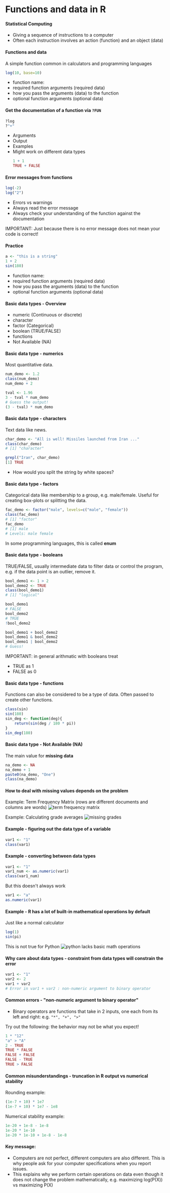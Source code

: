 # Functions and data in R

#### Statistical Computing
- Giving a sequence of instructions to a computer
- Often each instruction involves an action (function) and an object (data)

#### Functions and data
A simple function common in calculators and programming languages
```r
log(10, base=10)
```

- function name:
- required function arguments (required data)
- how you pass the arguments (data) to the function
- optional function arguments (optional data)

#### Get the documentation of a function via `?FUN`
```r
?log
?"+"
```
- Arguments
- Output
- Examples
- Might work on different data types
  ```r
  1 + 1
  TRUE + FALSE
  ```

#### Error messages from functions
```r
log(-2)
log("2")
```
- Errors vs warnings
- Always read the error message
- Always check your understanding of the function against the documentation

IMPORTANT: Just because there is no error message does not mean your code is correct!

#### Practice
```r
a <- "this is a string"
1 + 2
sin(180)
```
- function name:
- required function arguments (required data)
- how you pass the arguments (data) to the function
- optional function arguments (optional data)


#### Basic data types - Overview
- numeric (Continuous or discrete)
- character
- factor (Categorical)
- boolean (TRUE/FALSE)
- functions
- Not Available (NA)

#### Basic data type - numerics
Most quantitative data.
```r
num_demo <- 1.2
class(num_demo)
num_demo + 2

tval <- 1.96
3 - tval * num_demo
# Guess the output!
(3 - tval) * num_demo
```

#### Basic data type - characters
Text data like news.
```r
char_demo <- "All is well! Missiles launched from Iran ..."
class(char_demo)
# [1] "character"

grepl("Iran", char_demo)
[1] TRUE
```

- How would you split the string by white spaces?

#### Basic data type - factors
Categorical data like membership to a group, e.g. male/female.
Useful for creating box-plots or splitting the data.
```r
fac_demo <- factor("male", levels=c("male", "female"))
class(fac_demo)
# [1] "factor"
fac_demo
# [1] male
# Levels: male female
```

In some programming languages, this is called **enum**

#### Basic data type - booleans
TRUE/FALSE, usually intermediate data to filter data or control the program, e.g. if the data point is an outlier, remove it.

```r
bool_demo1 <- 1 > 2
bool_demo2 <- TRUE
class(bool_demo1)
# [1] "logical"

bool_demo1
# FALSE
bool_demo2
# TRUE
!bool_demo2

bool_demo1 + bool_demo2
bool_demo1 & bool_demo2
bool_demo1 | bool_demo2
# Guess!
```

IMPORTANT: in general arithmatic with booleans treat
- TRUE as 1
- FALSE as 0

#### Basic data type - functions
Functions can also be considered to be a type of data. Often passed to create other functions.
```r
class(sin)
sin(180)
sin_deg <- function(deg){
    return(sin(deg / 180 * pi))
}
sin_deg(180)
```

#### Basic data type - Not Available (NA)
The main value for **missing data**
```r
na_demo <- NA
na_demo + 1
paste0(na_demo, "One")
class(na_demo)
```

#### How to deal with missing values depends on the problem
Example: 
Term Frequency Matrix (rows are different documents and columns are words)
![term frequency matrix](images/bag_of_words_with_nan.png)

Example: Calculating grade averages
![missing grades](images/grades_snapshot.png)


#### Example - figuring out the data type of a variable
```r
var1 <- "1"
class(var1)
```

#### Example - converting between data types
```r
var1 <- "1"
var1_num <- as.numeric(var1)
class(var1_num)
```

But this doesn't always work
```r
var1 <- "a"
as.numeric(var1)
```

#### Example - R has a lot of built-in mathematical operations by default

Just like a normal calculator
```r
log(1)
sin(pi)
```

This is not true for Python
![python lacks basic math operations](images/python_lacks_math.png)

#### Why care about data types - constraint from data types will constrain the error
```r
var1 <- "1"
var2 <- 2
var1 + var2
# Error in var1 + var2 : non-numeric argument to binary operator
```

#### Common errors - "non-numeric argument to binary operator"
- Binary operators are functions that take in 2 inputs, one each from its left and right: e.g. `"*", "+", ">"`

Try out the following: the behavior may not be what you expect!
```r
1 * "12"
"a" > "A"
2 - TRUE
TRUE * FALSE
FALSE + FALSE
FALSE - TRUE
TRUE > FALSE
```

#### Common misunderstandings - truncation in R output vs numerical stability
Rounding example:
```r
(1e-7 + 10) * 1e7
(1e-7 + 10) * 1e7 - 1e8
```

Numerical stability example:
```r
1e-20 + 1e-8 - 1e-8
1e-20 * 1e-10
1e-20 * 1e-10 + 1e-8 - 1e-8
```

#### Key message:
- Computers are not perfect, different computers are also different. This is why people ask for your computer specifications when you report issues.
- This explains why we perform certain operations on data even though it does not change the problem mathematically, e.g. maximizing log(P(X)) vs maximizing P(X)
